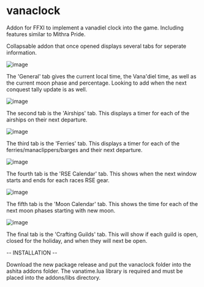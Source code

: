 # vanaclock
Addon for FFXI to implement a vanadiel clock into the game. Including features similar to Mithra Pride.

Collapsable addon that once opened displays several tabs for seperate information.

![image](https://user-images.githubusercontent.com/46830591/213966470-c77c3004-bf57-493a-9551-755a384a6900.png)


The 'General' tab gives the current local time, the Vana'diel time, as well as the current moon phase and percentage.
Looking to add when the next conquest tally update is as well.

![image](https://user-images.githubusercontent.com/46830591/213966283-842ab6ab-aa1f-4246-92d0-d7c0f03cb24e.png)


The second tab is the 'Airships' tab. This displays a timer for each of the airships on their next departure.

![image](https://user-images.githubusercontent.com/46830591/213966511-898723c2-3e42-484d-931f-a9abfacaaad8.png)


The third tab is the 'Ferries' tab. This displays a timer for each of the ferries/manaclippers/barges and their next departure.

![image](https://user-images.githubusercontent.com/46830591/213966597-9b201dc5-d16f-4e4f-ba63-7120c9565937.png)


The fourth tab is the 'RSE Calendar' tab. This shows when the next window starts and ends for each races RSE gear.

![image](https://user-images.githubusercontent.com/46830591/213966642-78ba9abb-c46e-4dbd-89e6-722516c4b77d.png)


The fifth tab is the 'Moon Calendar' tab. This shows the time for each of the next moon phases starting with new moon.

![image](https://user-images.githubusercontent.com/46830591/214464609-31344bb7-61b5-45f2-9152-2fed0b00bb62.png)


The final tab is the 'Crafting Guilds' tab. This will show if each guild is open, closed for the holiday, and when they will next be open.


-- INSTALLATION --

Download the new package release and put the vanaclock folder into the ashita addons folder.
The vanatime.lua library is required and must be placed into the addons/libs directory.
